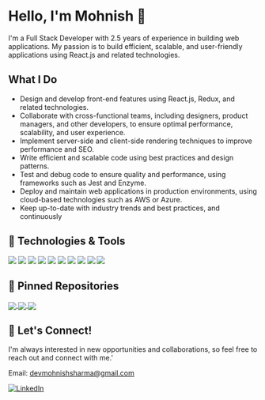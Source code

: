 <!-- Your Name -->
# Hello, I'm Mohnish 👋

I'm a Full Stack Developer with 2.5 years of experience in building web applications. My passion is to build efficient, scalable, and user-friendly applications using React.js and related technologies.

## What I Do

- Design and develop front-end features using React.js, Redux, and related technologies.
- Collaborate with cross-functional teams, including designers, product managers, and other developers, to ensure optimal performance, scalability, and user experience.
- Implement server-side and client-side rendering techniques to improve performance and SEO.
- Write efficient and scalable code using best practices and design patterns.
- Test and debug code to ensure quality and performance, using frameworks such as Jest and Enzyme.
- Deploy and maintain web applications in production environments, using cloud-based technologies such as AWS or Azure.
- Keep up-to-date with industry trends and best practices, and continuously

## 🔧 Technologies & Tools

![](https://img.shields.io/badge/OS-Mac-informational?style=flat&logo=apple&logoColor=white&color=2bbc8a)
![](https://img.shields.io/badge/Editor-Visual_Studio_Code-informational?style=flat&logo=visual-studio-code&logoColor=white&color=2bbc8a)
![](https://img.shields.io/badge/Code-React-informational?style=flat&logo=react&logoColor=white&color=2bbc8a)
![](https://img.shields.io/badge/Code-Redux-informational?style=flat&logo=redux&logoColor=white&color=2bbc8a)
![](https://img.shields.io/badge/Code-Node.js-informational?style=flat&logo=node.js&logoColor=white&color=2bbc8a)
![](https://img.shields.io/badge/Code-Express.js-informational?style=flat&logo=express&logoColor=white&color=2bbc8a)
![](https://img.shields.io/badge/Code-GraphQL-informational?style=flat&logo=graphql&logoColor=white&color=2bbc8a)
![](https://img.shields.io/badge/Code-JavaScript-informational?style=flat&logo=javascript&logoColor=white&color=2bbc8a)
![](https://img.shields.io/badge/Code-HTML5-informational?style=flat&logo=html5&logoColor=white&color=2bbc8a)
![](https://img.shields.io/badge/Code-CSS3-informational?style=flat&logo=css3&logoColor=white&color=2bbc8a)

## &#x1f4c1; Pinned Repositories

<a href="https://github.com/mohnishdev/githubreposearch">
  <img align="center" src="https://github-readme-stats.vercel.app/api/pin/?username=mohnishdev&repo=githubreposearch&theme=react" />
</a>

<a href="https://github.com/mohnishdev/ChatApplicationBackend">
  <img align="center" src="https://github-readme-stats.vercel.app/api/pin/?username=mohnishdev&repo=ChatApplicationBackend&theme=react" />
</a>

<a href="https://github.com/mohnishdev/ChatApplicationFE">
  <img align="center" src="https://github-readme-stats.vercel.app/api/pin/?username=mohnishdev&repo=ChatApplicationFE&theme=react" />
</a>

## &#x1f517; Let's Connect!

I'm always interested in new opportunities and collaborations, so feel free to reach out and connect with me.'

Email: devmohnishsharma@gmail.com

[![LinkedIn](https://img.shields.io/badge/-LinkedIn-blue?style=flat&logo=Linkedin&logoColor=white)](https://www.linkedin.com/in/mohnishsharma23)

